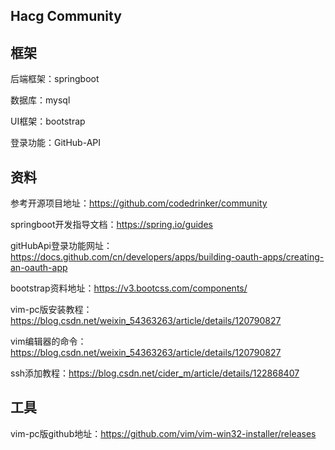 ##  Hacg Community

##  框架

后端框架：springboot

数据库：mysql

UI框架：bootstrap

登录功能：GitHub-API

##  资料

参考开源项目地址：https://github.com/codedrinker/community

springboot开发指导文档：https://spring.io/guides

gitHubApi登录功能网址：https://docs.github.com/cn/developers/apps/building-oauth-apps/creating-an-oauth-app

bootstrap资料地址：https://v3.bootcss.com/components/

vim-pc版安装教程：https://blog.csdn.net/weixin_54363263/article/details/120790827

vim编辑器的命令：https://blog.csdn.net/weixin_54363263/article/details/120790827

ssh添加教程：https://blog.csdn.net/cider_m/article/details/122868407

##  工具 

vim-pc版github地址：https://github.com/vim/vim-win32-installer/releases